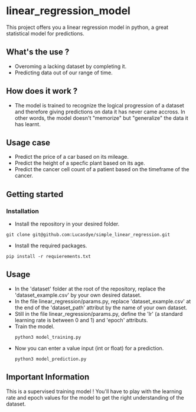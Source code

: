 # linear_regression_model
This project offers you a linear regression model in python, a great statistical model for predictions.

## What's the use ?
* Overoming a lacking dataset by completing it.
* Predicting data out of our range of time.
 
## How does it work ?
* The model is trained to recognize the logical progression of a dataset and therefore giving predictions on data it has never came accross.
In other words, the model doesn't "memorize" but "generalize" the data it has learnt.

## Usage case
* Predict the price of a car based on its mileage.
* Predict the height of a specfic plant based on its age.
* Predict the cancer cell count of a patient based on the timeframe of the cancer.

## Getting started

### Installation
* Install the repository in your desired folder.
```
git clone git@github.com:Lucasdye/simple_linear_regression.git
```
* Install the required packages.
```
pip install -r requierements.txt
```
## Usage
* In the 'dataset' folder at the root of the repository, replace the 'dataset_example.csv' by your own desired dataset.
* In the file linear_regression/params.py, replace 'dataset_example.csv' at the end of the 'dataset_path' attribut by the name of your own dataset.
* Still in the file linear_regression/params.py, define the 'lr' (a standard learning rate is between 0 and 1) and 'epoch' attributs.
* Train the model.
  ```
  python3 model_training.py
  ```
* Now you can enter a value input (int or float) for a prediction.
  ```
  python3 model_prediction.py
  ```
## Important Information
This is a supervised training model ! You'll have to play with the learning rate and epoch values for the model to get the right understanding of the dataset.










